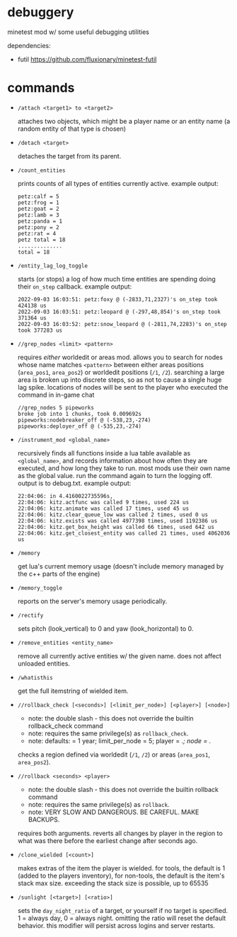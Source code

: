 # debuggery

minetest mod w/ some useful debugging utilities

dependencies:
* futil https://github.com/fluxionary/minetest-futil

# commands

* `/attach <target1> to <target2>`

  attaches two objects, which might be a player name or an entity name (a random entity of that type is chosen)

* `/detach <target>`

  detaches the target from its parent.

* `/count_entities`

  prints counts of all types of entities currently active.
  example output:
  ```
  petz:calf = 5
  petz:frog = 1
  petz:goat = 2
  petz:lamb = 3
  petz:panda = 1
  petz:pony = 2
  petz:rat = 4
  petz total = 18
  ..............
  total = 18
  ```

* `/entity_lag_log_toggle`

  starts (or stops) a log of how much time entities are spending doing their `on_step` callback.
  example output:
  ```
  2022-09-03 16:03:51: petz:foxy @ (-2833,71,2327)'s on_step took 424138 us
  2022-09-03 16:03:51: petz:leopard @ (-297,48,854)'s on_step took 371364 us
  2022-09-03 16:03:52: petz:snow_leopard @ (-2811,74,2283)'s on_step took 377283 us
  ```

* `//grep_nodes <limit> <pattern>`

  requires *either* worldedit or areas mod. allows you to search for nodes whose name matches `<pattern>` between
  either areas positions (`area_pos1`, `area_pos2`) or worldedit positions (`/1`, `/2`). searching a large area is
  broken up into discrete steps, so as not to cause a single huge lag spike. locations of nodes will be sent to
  the player who executed the command in in-game chat
  ```
  //grep_nodes 5 pipeworks
  broke job into 1 chunks, took 0.009692s
  pipeworks:nodebreaker_off @ (-538,23,-274)
  pipeworks:deployer_off @ (-535,23,-274)
  ```

* `/instrument_mod <global_name>`

  recursively finds all functions inside a lua table available as `<global_name>`, and records information about
  how often they are executed, and how long they take to run. most mods use their own name as the global value.
  run the command again to turn the logging off. output is to debug.txt. example output:
  ```
  22:04:06: in 4.4160022735596s,
  22:04:06: kitz.actfunc was called 9 times, used 224 us
  22:04:06: kitz.animate was called 17 times, used 45 us
  22:04:06: kitz.clear_queue_low was called 2 times, used 0 us
  22:04:06: kitz.exists was called 4977398 times, used 1192386 us
  22:04:06: kitz.get_box_height was called 66 times, used 642 us
  22:04:06: kitz.get_closest_entity was called 21 times, used 4062036 us
  ```

* `/memory`

  get lua's current memory usage (doesn't include memory managed by the c++ parts of the engine)

* `/memory_toggle`

  reports on the server's memory usage periodically.

* `/rectify`

  sets pitch (look_vertical) to 0 and yaw (look_horizontal) to 0.

* `/remove_entities <entity_name>`

  remove all currently active entities w/ the given name. does not affect unloaded entities.

* `/whatisthis`

  get the full itemstring of wielded item.

* `//rollback_check [<seconds>] [<limit_per_node>] [<player>] [<node>]`
  * note: the double slash - this does not override the builtin rollback_check command
  * note: requires the same privilege(s) as `rollback_check`.
  * note: defaults: <seconds> = 1 year; limit_per_node = 5; player = .*; node = .*

  checks a region defined via worldedit (`/1`, `/2`) or areas (`area_pos1`, `area_pos2`).

* `//rollback <seconds> <player>`
  * note: the double slash - this does not override the builtin rollback command
  * note: requires the same privilege(s) as `rollback`.
  * note: VERY SLOW AND DANGEROUS. BE CAREFUL. MAKE BACKUPS.

  requires both arguments. reverts all changes by player in the region to what was there before the earliest
  change after <seconds> seconds ago.

* `/clone_wielded [<count>]`

  makes extras of the item the player is wielded. for tools, the default is 1 (added to the players inventory),
  for non-tools, the default is the item's stack max size. exceeding the stack size is possible, up to 65535

* `/sunlight [<target>] [<ratio>]`

  sets the `day_night_ratio` of a target, or yourself if no target is specified.
  1 = always day, 0 = always night. omitting the ratio will reset the default behavior.
  this modifier will persist across logins and server restarts.
